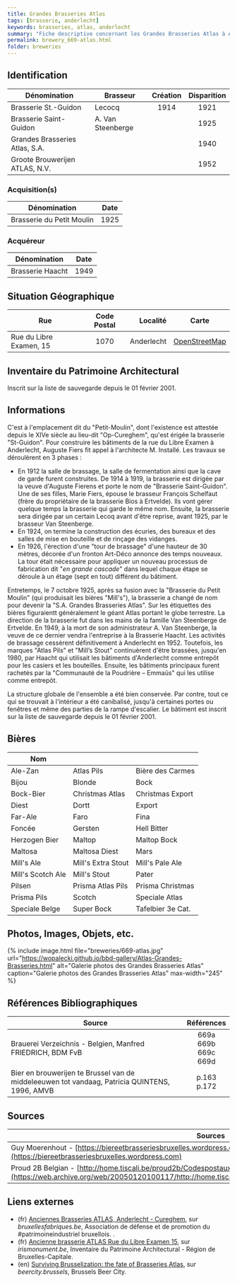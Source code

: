 ```yaml
---
title: Grandes Brasseries Atlas
tags: [brasserie, anderlecht]
keywords: brasseries, atlas, anderlecht
summary: "Fiche descriptive concernant les Grandes Brasseries Atlas à Anderlecht"
permalink: brewery_669-atlas.html
folder: breweries
---
```


## Identification

| Dénomination | Brasseur | Création | Disparition |
| ------------ | -------- | :------: | :---------: |
| Brasserie St.-Guidon | Lecocq | 1914 | 1921 |
| Brasserie Saint-Guidon | A. Van Steenberge | | 1925 |
| Grandes Brasseries Atlas, S.A. | | | 1940 |
| Groote Brouwerijen ATLAS, N.V. | | | 1952 |

### Acquisition(s)

| Dénomination              | Date |
| ------------------------- | :--: |
| Brasserie du Petit Moulin | 1925 |

### Acquéreur

| Dénomination     | Date |
| ---------------- | :--: |
| Brasserie Haacht | 1949 |


## Situation Géographique

| Rue                     | Code Postal | Localité   | Carte |
| ----------------------- | :---------: | ---------: | :-----------: |
| Rue du Libre Examen, 15 |    1070     | Anderlecht | [OpenStreetMap](https://www.openstreetmap.org/way/260437677) |


## Inventaire du Patrimoine Architectural
Inscrit sur la liste de sauvegarde depuis le 01 février 2001.


## Informations
C'est à  l'emplacement dit du "Petit-Moulin", dont l'existence  est  attestée  depuis  le  XIVe  siècle au lieu-dit "Op-Cureghem", qu'est érigée la brasserie "St-Guidon". Pour  construire  les  bâtiments  de  la  rue  du  Libre Examen à  Anderlecht, Auguste  Fiers fit  appel à l'architecte M. Installé. Les travaux se déroulèrent en 3 phases : 

* En 1912 la salle de brassage, la salle de fermentation ainsi que la cave de garde furent construites. De 1914 à 1919, la brasserie est dirigée par la veuve d'Auguste Fierens et porte le nom de "Brasserie Saint-Guidon". Une de ses filles, Marie Fiers,  épouse  le  brasseur  François Schelfaut  (frère du propriétaire de la brasserie Bios à Ertvelde). Ils vont gérer quelque temps la brasserie qui garde le même nom. Ensuite, la brasserie sera dirigée par un certain Lecoq avant d'être reprise, avant 1925, par le brasseur Van Steenberge.
* En 1924, on termine la construction des écuries, des bureaux et des salles de mise en bouteille et de rinçage des vidanges. 
* En 1926, l'érection d'une "tour de brassage" d'une hauteur de 30 mètres, décorée  d'un  fronton Art-Déco annonce des temps nouveaux. La  tour était nécessaire pour appliquer un nouveau processus de fabrication dit "*en grande cascade*" dans lequel chaque étape se déroule à un étage (sept en tout) différent du bâtiment.

Entretemps, le 7 octobre 1925, après sa fusion avec la "Brasserie du Petit Moulin" (qui produisait les bières "Mill's"), la brasserie a changé de nom pour devenir la "S.A. Grandes Brasseries Atlas". Sur les étiquettes des bières figuraientt généralement le géant Atlas portant le globe terrestre.
La direction de la brasserie fut dans les mains de la famille Van Steenberge de Ertvelde. En 1949, à la mort de son administrateur A. Van Steenberge, la veuve de ce dernier vendra l'entreprise à la Brasserie Haacht. Les activités de brassage cessèrent définitivement à Anderlecht en 1952. Toutefois, les  marques "Atlas Pils" et "Mill’s  Stout" continuèrent  d'être  brassées, jusqu'en 1980, par Haacht qui  utilisait les bâtiments d'Anderlecht comme entrepôt pour les casiers et les bouteilles. Ensuite, les bâtiments principaux furent rachetés par la "Communauté de la Poudrière – Emmaüs" qui les utilise comme entrepôt.

La structure globale de l'ensemble a été bien conservée. Par  contre, tout ce qui se trouvait à l'intérieur a été canibalisé, jusqu'à certaines portes ou fenêtres et même des parties de la rampe d'escalier. Le bâtiment est inscrit sur la liste de sauvegarde depuis le 01 février 2001.


## Bières

| Nom                      |                         |                          |
| ------------------------ | ----------------------- | ------------------------ |
| Ale-Zan                  | Atlas Pils              | Bière des Carmes         |
| Bijou                    | Blonde                  | Bock                     |
| Bock-Bier                | Christmas Atlas         | Christmas Export         |
| Diest                    | Dortt                   | Export                   |
| Far-Ale                  | Faro                    | Fina                     |
| Foncée                   | Gersten                 | Hell Bitter              |
| Herzogen Bier            | Maltop                  | Maltop Bock              |
| Maltosa                  | Maltosa Diest           | Mars                     |
| Mill's Ale               | Mill's Extra Stout      | Mill's Pale Ale          |
| Mill's Scotch Ale        | Mill's Stout            | Pater                    |
| Pilsen                   | Prisma Atlas Pils       | Prisma Christmas         |
| Prisma Pils              | Scotch                  | Speciale Atlas           |
| Speciale Belge           | Super Bock              | Tafelbier 3e Cat.        |


## Photos, Images, Objets, etc.
{% include image.html file="breweries/669-atlas.jpg" url="https://wopalecki.github.io/bbd-gallery/Atlas-Grandes-Brasseries.html" alt="Galerie photos des Grandes Brasseries Atlas" caption="Galerie photos des Grandes Brasseries Atlas" max-width="245" %}


## Références Bibliographiques

| Source | Références |
|--------| :--------: |
| Brauerei Verzeichnis - Belgien, Manfred FRIEDRICH, BDM FvB | 669a<br/>669b<br/>669c<br/>669d |
| Bier en brouwerijen te Brussel van de middeleeuwen tot vandaag, Patricia QUINTENS, 1996, AMVB | p.163<br/>p.172 |


## Sources

| Sources                                                            |
| ----------------------------------------------------------------- |
| Guy Moerenhout - [https://biereetbrasseriesbruxelles.wordpress.com](https://biereetbrasseriesbruxelles.wordpress.com) |
| Proud 2B Belgian - [http://home.tiscali.be/proud2b/Codespostaux/1000/107001A01.htm](https://web.archive.org/web/20050120100117/http://home.tiscali.be/proud2b/Codespostaux/1000/107001A01.htm) |


## Liens externes
* (fr) [Anciennes Brasseries ATLAS, Anderlecht - Cureghem](http://www.bruxellesfabriques.be/spip.php?article54), sur *bruxellesfabriques.be*, Association de défense et de promotion du #patrimoineindustriel bruxellois. .
* (fr) [Ancienne brasserie ATLAS Rue du Libre Examen 15](http://www.irismonument.be/fr.Anderlecht.Rue_du_Libre_Examen.15.html), sur *irismonument.be*, Inventaire du Patrimoine Architectural - Région de Bruxelles-Capitale.
* (en) [Surviving Brusselization: the fate of Brasseries Atlas](https://www.beercity.brussels/home/2017/6/21/brasseries-atlas), sur *beercity.brussels*, Brussels Beer City.

